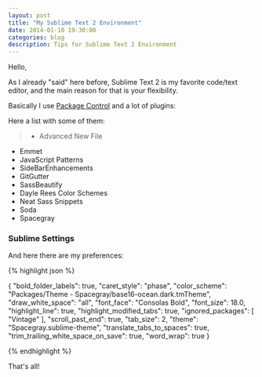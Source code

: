 ```yaml
---
layout: post
title: "My Sublime Text 2 Environment"
date: 2014-01-10 19:30:00
categories: blog
description: Tips for Sublime Text 2 Environment
---
```


Hello,

As I already "said" here before, Sublime Text 2 is my favorite code/text editor, and the main reason for that is your flexibility.

Basically I use <a href="https://sublime.wbond.net/" target="_blank">Package Control</a> and a lot of plugins:

Here a list with some of them:

> * Advanced New File
* Emmet
* JavaScript Patterns
* SideBarEnhancements
* GitGutter
* SassBeautify
* Dayle Rees Color Schemes
* Neat Sass Snippets
* Soda
* Spacegray

### Sublime Settings

And here there are my preferences:

{% highlight json %}

{
  "bold_folder_labels": true,
  "caret_style": "phase",
  "color_scheme": "Packages/Theme - Spacegray/base16-ocean.dark.tmTheme",
  "draw_white_space": "all",
  "font_face": "Consolas Bold",
  "font_size": 18.0,
  "highlight_line": true,
  "highlight_modified_tabs": true,
  "ignored_packages":
  [
    "Vintage"
  ],
  "scroll_past_end": true,
  "tab_size": 2,
  "theme": "Spacegray.sublime-theme",
  "translate_tabs_to_spaces": true,
  "trim_trailing_white_space_on_save": true,
  "word_wrap": true
}

{% endhighlight %}

That's all!